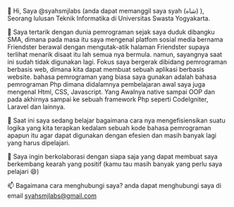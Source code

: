 👋 Hi, Saya @syahsmjlabs (anda dapat memanggil saya syah (شاه) ), Seorang lulusan Teknik Informatika di Universitas Swasta Yogyakarta.

👀 Saya tertarik dengan dunia pemrograman sejak saya duduk dibangku SMA, dimana pada masa itu saya mengenal platfom sosial media bernama Friendster berawal dengan mengutak-atik halaman Friendster supaya terlihat menarik disaat itu lah semua nya bermula. namun, sayangnya saat ini sudah tidak digunakan lagi. Fokus saya bergerak dibidang pemrograman berbasis web, dimana kita dapat membuat sebuah aplikasi berbasis website. bahasa pemrograman yang biasa saya gunakan adalah bahasa pemrograman Php dimana didalamnya pembelajaran awal saya juga mengenal Html, CSS, Javascript. Yang Awalnya native sampai OOP dan pada akhirnya sampai ke sebuah framework Php seperti CodeIgniter, 
Laravel dan lainnya.

🌱 Saat ini saya sedang belajar bagaimana cara nya mengefisiensikan suatu logika yang kita terapkan kedalam sebuah kode bahasa pemrograman apapun itu agar dapat digunakan dengan efesien dan masih banyak lagi yang harus dipelajari.

💞️ Saya ingin berkolaborasi dengan siapa saja yang dapat membuat saya berkembang kearah yang positif (kamu tau masih banyak yang perlu saya pelajari 😄)

📫 Bagaimana cara menghubungi saya? anda dapat menghubungi saya di email syahsmjlabs@gmail.com


<!---
syahsmjlabs/syahsmjlabs is a ✨ special ✨ repository because its `README.md` (this file) appears on your GitHub profile.
You can click the Preview link to take a look at your changes.
--->

